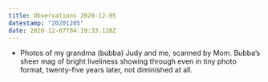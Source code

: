 ```yaml
---
title: Observations 2020-12-05
datestamp: "20201205"
date: 2020-12-07T04:19:33.128Z
---
```

- Photos of my grandma (bubba) Judy and me, scanned by Mom. Bubba’s sheer mag of bright liveliness showing through even in tiny photo format, twenty-five years later, not diminished at all.